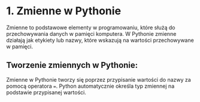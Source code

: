 
# 1. Zmienne w Pythonie

Zmienne to podstawowe elementy w programowaniu, które służą do przechowywania danych w pamięci komputera. W Pythonie zmienne działają jak etykiety lub nazwy, które wskazują na wartości przechowywane w pamięci.

## Tworzenie zmiennych w Pythonie:

Zmienne w Pythonie tworzy się poprzez przypisanie wartości do nazwy za pomocą operatora `=`. Python automatycznie określa typ zmiennej na podstawie przypisanej wartości.
